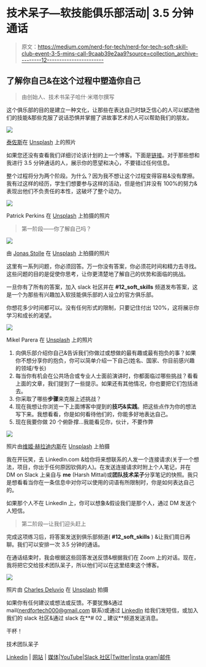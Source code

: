 # 技术呆子—软技能俱乐部活动| 3.5 分钟通话

> 原文：<https://medium.com/nerd-for-tech/nerd-for-tech-soft-skill-club-event-3-5-mins-call-9caab39e2aa9?source=collection_archive---------12----------------------->

## 了解你自己&在这个过程中塑造你自己

> 由创始人、技术书呆子哈什·米塔尔撰写

这个俱乐部的目的是建立一种文化，让那些在表达自己时缺乏信心的人可以塑造他们的技能&那些克服了说话恐惧并掌握了讲故事艺术的人可以帮助我们的朋友。

![](img/87bee3e0e858f82fcf5eeb42f149c185.png)

[泰佐斯](https://unsplash.com/@tezos?utm_source=medium&utm_medium=referral)在 [Unsplash](https://unsplash.com?utm_source=medium&utm_medium=referral) 上的照片

如果您还没有查看我们详细讨论该计划的上一个博客。下面是[链接](/nerd-for-tech/shape-your-speaking-skills-with-the-community-nerd-for-tech-b1a1504e71cc?source=friends_link&sk=f3735790f1bb4989f8009915c8b910d2)。对于那些想和我进行 3.5 分钟通话的人，展示你的愿望和决心，不要错过任何信息。

整个过程将分为两个阶段。为什么？因为我不想让这个过程变得容易&没有摩擦。我有过这样的经历，学生们想要参与这样的活动，但是他们并没有 100%的努力&表现出他们不负责任的本性，这破坏了整个动力。

![](img/d7640fff0e2af9bd425ef6692e036a1d.png)

Patrick Perkins 在 [Unsplash](https://unsplash.com?utm_source=medium&utm_medium=referral) 上拍摄的照片

> 第一阶段——你了解自己吗？

![](img/3280334c5f1033e74f6bb684ab1cccf1.png)

由 [Jonas Stolle](https://unsplash.com/@jostolle?utm_source=medium&utm_medium=referral) 在 [Unsplash](https://unsplash.com?utm_source=medium&utm_medium=referral) 上拍摄的照片

这里有一系列问题，你必须回答。万一你没有答案，你必须花时间和精力去寻找。这些问题的目的是促使你思考，让你更清楚地了解自己的优势和面临的挑战。

一旦你有了所有的答案，加入 slack 社区并在 **#12_soft_skills** 频道发布答案，这是一个为那些有兴趣加入软技能俱乐部的人设立的官方俱乐部。

你想花多少时间都可以。没有任何形式的限制，只要记住付出 120%，这将展示你学习和成长的渴望。

![](img/acc01bb338706b522c537648156d725a.png)

Mikel Parera 在 [Unsplash](https://unsplash.com?utm_source=medium&utm_medium=referral) 上的照片

1.  向俱乐部介绍你自己&告诉我们你做过或想做的最有趣或最有抱负的事？如果你不想分享你的抱负，你可以简单介绍一下自己(姓名、国家、你目前感兴趣的领域/专长)
2.  每当你有机会在公共场合或专业人士面前演讲时，你都面临过哪些挑战？看看上面的文章，我们提到了一些提示。如果还有其他情况，你也要把它们包括进去。
3.  你采取了哪些**步骤**来克服上述挑战？
4.  现在我想让你浏览一下上面博客中提到的**技巧&实践**。把这些点作为你的想法写下来。我想看看，你是如何看待他们的，你能多好地表达自己。
5.  现在我要你做 20 个俯卧撑…我能看见你，伙计，不要作弊

![](img/c29deff2eda2fd26ed5518c1d5281c4a.png)

照片由[维姬·赫拉迪内斯](https://unsplash.com/@vhladynets?utm_source=medium&utm_medium=referral)在 [Unsplash](https://unsplash.com?utm_source=medium&utm_medium=referral) 上拍摄

我在开玩笑，去 LinkedIn.com &给你将来想联系的人发一个连接请求(关于一个想法，项目，你出于任何原因钦佩的人)。在发送连接请求时附上个人笔记，并在 DM on Slack 上亲自与 **me** (Harsh Mittal)或**团队技术呆子**分享笔记的快照。我只是想看看当你在一条信息中对你可以使用的词语有所限制时，你是如何表达自己的。

如果那个人不在 LinkedIn 上，你可以想象&假设我们是那个人，通过 DM 发送个人短信。

> 第二阶段—让我们迎头赶上

完成这项练习后，将答案发送到俱乐部频道( **#12_soft_skills** ) &让我们周日再聊。我们可以安排一次 3.5 分钟的通话。

在通话结束时，我会根据这些回答发送反馈&根据我们在 Zoom 上的对话。现在，我将把它交给技术团队呆子，所以他们可以在这里结束这个博客。

![](img/68b45ccda1502ce445e90700eacaff98.png)

照片由 [Charles Deluvio](https://unsplash.com/@charlesdeluvio?utm_source=medium&utm_medium=referral) 在 [Unsplash](https://unsplash.com?utm_source=medium&utm_medium=referral) 拍摄

如果你有任何建议或想法或反馈。不要犹豫&通过 mail(nerdfortech000@gmail.com 联系)或通过 [LinkedIn](https://www.linkedin.com/in/nerd-for-tech/) 给我们发短信，或加入我们的 slack 社区&通过 slack 在**# 02 _ 建议**频道发送消息。

干杯！

技术团队呆子

[Linkedin](https://www.linkedin.com/company/nerdfortech/?viewAsMember=true) | [网站](https://www.nerdfortech.org/) | [媒体](https://medium.com/nerd-for-tech)|[YouTube](https://www.youtube.com/channel/UCZy3TVD71ttqVHL5P9A_JBw)|[Slack 社区](https://join.slack.com/t/nerdfortech/shared_invite/zt-zd135ylv-iZrvQBvwCTT56e~bBtQZVA)|[Twitter](https://twitter.com/nerdfortech)|[insta gram](https://instagram.com/_therealtalkshow)|[邮件](http://nerdfortech@gmail.com/)